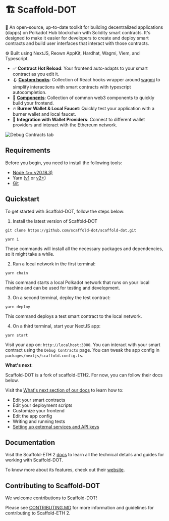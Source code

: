 # 🏗 Scaffold-DOT


🧪 An open-source, up-to-date toolkit for building decentralized applications (dapps) on Polkadot Hub blockchain with Solidity smart contracts. It's designed to make it easier for developers to create and deploy smart contracts and build user interfaces that interact with those contracts.

⚙️ Built using NextJS, Reown AppKit, Hardhat, Wagmi, Viem, and Typescript.

- ✅ **Contract Hot Reload**: Your frontend auto-adapts to your smart contract as you edit it.
- 🪝 **[Custom hooks](https://docs.scaffoldeth.io/hooks/)**: Collection of React hooks wrapper around [wagmi](https://wagmi.sh/) to simplify interactions with smart contracts with typescript autocompletion.
- 🧱 [**Components**](https://docs.scaffoldeth.io/components/): Collection of common web3 components to quickly build your frontend.
- 🔥 **Burner Wallet & Local Faucet**: Quickly test your application with a burner wallet and local faucet.
- 🔐 **Integration with Wallet Providers**: Connect to different wallet providers and interact with the Ethereum network.

![Debug Contracts tab](https://github.com/scaffold-eth/scaffold-eth-2/assets/55535804/b237af0c-5027-4849-a5c1-2e31495cccb1)

## Requirements

Before you begin, you need to install the following tools:

- [Node (>= v20.18.3)](https://nodejs.org/en/download/)
- Yarn ([v1](https://classic.yarnpkg.com/en/docs/install/) or [v2+](https://yarnpkg.com/getting-started/install))
- [Git](https://git-scm.com/downloads)

## Quickstart

To get started with Scaffold-DOT, follow the steps below:

1. Install the latest version of Scaffold-DOT

```
git clone https://github.com/scaffold-dot/scaffold-dot.git
```

```
yarn i
```

These commands will install all the necessary packages and dependencies, so it might take a while.

2. Run a local network in the first terminal:

```
yarn chain
```

This command starts a local Polkadot network that runs on your local machine and can be used for testing and development.

3. On a second terminal, deploy the test contract:

```
yarn deploy
```

This command deploys a test smart contract to the local network.

4. On a third terminal, start your NextJS app:

```
yarn start
```

Visit your app on: `http://localhost:3000`. You can interact with your smart contract using the `Debug Contracts` page. You can tweak the app config in `packages/nextjs/scaffold.config.ts`.

**What's next**:

Scaffold-DOT is a fork of scaffold-ETH2. For now, you can follow their docs below.

Visit the [What's next section of our docs](https://docs.scaffoldeth.io/quick-start/environment#whats-next) to learn how to:

- Edit your smart contracts
- Edit your deployment scripts
- Customize your frontend
- Edit the app config
- Writing and running tests
- [Setting up external services and API keys](https://docs.scaffoldeth.io/deploying/deploy-smart-contracts#configuration-of-third-party-services-for-production-grade-apps)

## Documentation

Visit the Scaffold-ETH 2 [docs](https://docs.scaffoldeth.io) to learn all the technical details and guides for working with Scaffold-DOT.

To know more about its features, check out their [website](https://scaffoldeth.io).

## Contributing to Scaffold-DOT

We welcome contributions to Scaffold-DOT!

Please see [CONTRIBUTING.MD](https://github.com/scaffold-dot/scaffold-dot/blob/main/CONTRIBUTING.md) for more information and guidelines for contributing to Scaffold-ETH 2.
